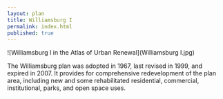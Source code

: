 ```yaml
---
layout: plan
title: Williamsburg I
permalink: index.html
published: true
---
```


![Williamsburg I in the Atlas of Urban Renewal](Williamsburg I.jpg)

The Williamsburg plan was adopted in 1967, last revised in 1999, and expired in 2007. It provides for comprehensive redevelopment of the plan area, including new and some rehabilitated residential, commercial, institutional, parks, and open space uses.

